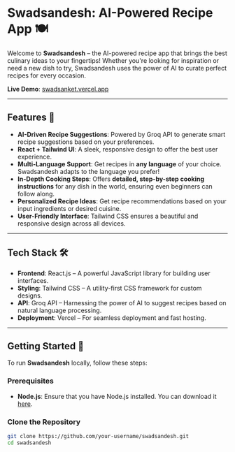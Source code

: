 # Swadsandesh: AI-Powered Recipe App 🍽️

Welcome to **Swadsandesh** – the AI-powered recipe app that brings the best culinary ideas to your fingertips! Whether you're looking for inspiration or need a new dish to try, Swadsandesh uses the power of AI to curate perfect recipes for every occasion.

**Live Demo**: [swadsanket.vercel.app](https://swadsanket.vercel.app)

---

## Features 🌟

- **AI-Driven Recipe Suggestions**: Powered by Groq API to generate smart recipe suggestions based on your preferences.
- **React + Tailwind UI**: A sleek, responsive design to offer the best user experience.
- **Multi-Language Support**: Get recipes in **any language** of your choice. Swadsandesh adapts to the language you prefer!
- **In-Depth Cooking Steps**: Offers **detailed, step-by-step cooking instructions** for any dish in the world, ensuring even beginners can follow along.
- **Personalized Recipe Ideas**: Get recipe recommendations based on your input ingredients or desired cuisine.
- **User-Friendly Interface**: Tailwind CSS ensures a beautiful and responsive design across all devices.


---

## Tech Stack 🛠️

- **Frontend**: React.js – A powerful JavaScript library for building user interfaces.
- **Styling**: Tailwind CSS – A utility-first CSS framework for custom designs.
- **API**: Groq API – Harnessing the power of AI to suggest recipes based on natural language processing.
- **Deployment**: Vercel – For seamless deployment and fast hosting.

---

## Getting Started 🚀

To run **Swadsandesh** locally, follow these steps:

### Prerequisites

- **Node.js**: Ensure that you have Node.js installed. You can download it [here](https://nodejs.org/).

### Clone the Repository

```bash
git clone https://github.com/your-username/swadsandesh.git
cd swadsandesh



